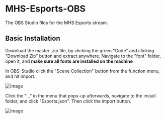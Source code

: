 # MHS-Esports-OBS
The OBS Studio files for the MHS Esports stream.

Basic Installation
-------------
Download the master .zip file, by clicking the green "Code" and clicking "Download Zip" button and extract anywhere. Navigate to the "font" folder, open it, and <b>make sure all fonts are installed on the machine</b>

In OBS-Studio click the "Scene Collection" button from the function menu, and hit import.

![image](https://user-images.githubusercontent.com/77819489/212986406-fe4af443-548d-4cc2-8902-3851e6537b03.png)

Click the "..." in the menu that pops-up afterwards, navigate to the install folder, and click "Esports.json". Then click the import button.

![image](https://user-images.githubusercontent.com/77819489/212986905-7cb87845-5ec0-4173-8ce7-51eeb6a9addd.png)
